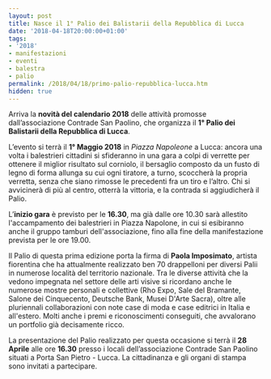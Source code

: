 ```yaml
---
layout: post
title: Nasce il 1° Palio dei Balistarii della Repubblica di Lucca
date: '2018-04-18T20:00:00+01:00'
tags:
- '2018'
- manifestazioni
- eventi
- balestra
- palio
permalink: /2018/04/18/primo-palio-repubblica-lucca.htm
hidden: true
---
```


Arriva la **novità del calendario 2018** delle attività promosse
dall’associazione Contrade San Paolino, che organizza il **1° Palio dei
Balistarii della Repubblica di Lucca**.

L’evento si terrà il **1° Maggio 2018** in *Piazza Napoleone* a Lucca: ancora
una volta i balestrieri cittadini si sfideranno in una gara a colpi di verrette
per ottenere il miglior risultato sul corniolo, il bersaglio composto da un
fusto di legno di forma allunga su cui ogni tiratore, a turno, scoccherà la
propria verretta, senza che siano rimosse le precedenti fra un tiro e l’altro.
Chi si avvicinerà di più al centro, otterrà la vittoria, e la contrada si
aggiudicherà il Palio.

<!-- more -->

L’**inizio gara** è previsto per le **16.30**, ma già dalle ore 10.30 sarà
allestito l'accampamento dei balestrieri in Piazza Napolone, in cui si
esibiranno anche il gruppo tamburi dell'associazione, fino alla fine della
manifestazione prevista per le ore 19.00.

Il Palio di questa prima edizione porta la firma di **Paola Imposimato**,
artista fiorentina che ha attualmente realizzato ben 70 drappelloni per diversi
Palii in numerose località del territorio nazionale. Tra le diverse attività che
la vedono impegnata nel settore delle arti visive si ricordano anche le numerose
mostre personali e collettive (Rho Expo, Sale del Bramante, Salone dei
Cinquecento, Deutsche Bank, Musei D'Arte Sacra), oltre alle pluriennali
collaborazioni con note case di moda e case editrici in Italia e all'estero.
Molti anche i premi e riconoscimenti conseguiti, che avvalorano un portfolio già
decisamente ricco.

La presentazione del Palio realizzato per questa occasione si terrà il **28
Aprile** alle ore **16.30** presso i locali dell’associazione Contrade San
Paolino situati a Porta San Pietro - Lucca. La cittadinanza e gli organi di
stampa sono invitati a partecipare.